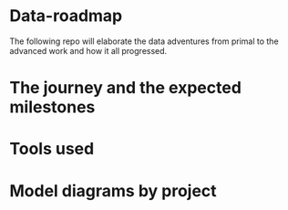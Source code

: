 # Data-roadmap

The following repo will elaborate the data adventures from primal to the advanced work and how it all progressed. 

# The journey and the expected milestones 


# Tools used 


# Model diagrams by project 





